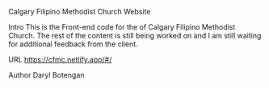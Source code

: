 Calgary Filipino Methodist Church Website

Intro
This is the Front-end code for the of Calgary Filipino Methodist Church. The rest of the content is still being worked on and I am still waiting for additional feedback from the client.

URL
https://cfmc.netlify.app/#/

Author
Daryl Botengan

